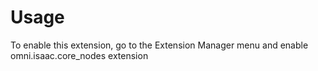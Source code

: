 # Usage

To enable this extension, go to the Extension Manager menu and enable omni.isaac.core_nodes extension